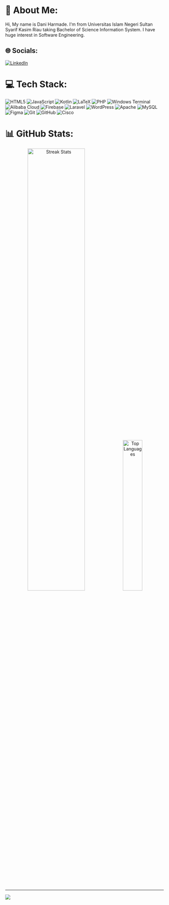 # 💫 About Me:
Hi, My name is Dani Harmade. I'm from Universitas Islam Negeri Sultan Syarif Kasim Riau taking Bachelor of Science Information System. I have huge interest in Software Engineering.


## 🌐 Socials:
[![LinkedIn](https://img.shields.io/badge/LinkedIn-%230077B5.svg?logo=linkedin&logoColor=white)](https://linkedin.com/in/daniharmade) 

# 💻 Tech Stack:
![HTML5](https://img.shields.io/badge/html5-%23E34F26.svg?style=for-the-badge&logo=html5&logoColor=white) ![JavaScript](https://img.shields.io/badge/javascript-%23323330.svg?style=for-the-badge&logo=javascript&logoColor=%23F7DF1E) ![Kotlin](https://img.shields.io/badge/kotlin-%237F52FF.svg?style=for-the-badge&logo=kotlin&logoColor=white) ![LaTeX](https://img.shields.io/badge/latex-%23008080.svg?style=for-the-badge&logo=latex&logoColor=white) ![PHP](https://img.shields.io/badge/php-%23777BB4.svg?style=for-the-badge&logo=php&logoColor=white) ![Windows Terminal](https://img.shields.io/badge/Windows%20Terminal-%234D4D4D.svg?style=for-the-badge&logo=windows-terminal&logoColor=white) ![Alibaba Cloud](https://img.shields.io/badge/AlibabaCloud-%23FF6701.svg?style=for-the-badge&logo=alibabacloud&logoColor=white) ![Firebase](https://img.shields.io/badge/firebase-%23039BE5.svg?style=for-the-badge&logo=firebase) ![Laravel](https://img.shields.io/badge/laravel-%23FF2D20.svg?style=for-the-badge&logo=laravel&logoColor=white) ![WordPress](https://img.shields.io/badge/WordPress-%23117AC9.svg?style=for-the-badge&logo=WordPress&logoColor=white) ![Apache](https://img.shields.io/badge/apache-%23D42029.svg?style=for-the-badge&logo=apache&logoColor=white) ![MySQL](https://img.shields.io/badge/mysql-4479A1.svg?style=for-the-badge&logo=mysql&logoColor=white) ![Figma](https://img.shields.io/badge/figma-%23F24E1E.svg?style=for-the-badge&logo=figma&logoColor=white) ![Git](https://img.shields.io/badge/git-%23F05033.svg?style=for-the-badge&logo=git&logoColor=white) ![GitHub](https://img.shields.io/badge/github-%23121011.svg?style=for-the-badge&logo=github&logoColor=white) ![Cisco](https://img.shields.io/badge/cisco-%23049fd9.svg?style=for-the-badge&logo=cisco&logoColor=black)
# 📊 GitHub Stats:
<p align="center">
  <img src="https://github-readme-streak-stats.herokuapp.com/?user=daniharmade&theme=blue_navy&hide_border=false" alt="Streak Stats" width="60%" />
  <img src="https://github-readme-stats.vercel.app/api/top-langs/?username=daniharmade&theme=blue_navy&hide_border=false&include_all_commits=true&count_private=true&layout=compact" alt="Top Languages" width="35%" />
</p>

---
[![](https://visitcount.itsvg.in/api?id=daniharmade&icon=0&color=0)](https://visitcount.itsvg.in)

<!-- Proudly created with GPRM ( https://gprm.itsvg.in ) -->
